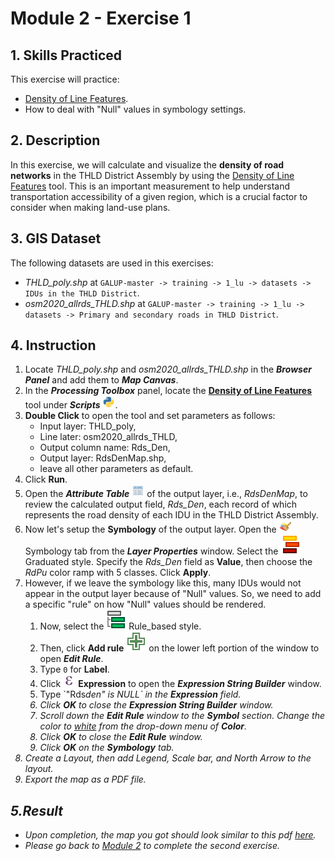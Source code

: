# Module 2 - Exercise 1

## 1. Skills Practiced

This exercise will practice:

- [Density of Line Features](https://github.com/SERVIR-WA/GALUP/blob/master/training/1_lu/modules/module2.md#21-density-of-line-features).
- How to deal with "Null" values in symbology settings.

## 2. Description

In this exercise, we will calculate and visualize the
**density of road networks**
in the THLD District Assembly by using the
[Density of Line Features](https://github.com/SERVIR-WA/GALUP/blob/master/training/1_lu/modules/module2.md#21-density-of-line-features)
tool.
This is an important measurement to help understand transportation
accessibility of a given region, which is a crucial factor to consider when
making land-use plans.

## 3. GIS Dataset

The following datasets are used in this exercises:

- _THLD\_poly.shp_ at
  `GALUP-master -> training -> 1_lu -> datasets -> IDUs in the THLD District`.
- _osm2020\_allrds\_THLD.shp_  at
  `GALUP-master -> training -> 1_lu -> datasets -> Primary and secondary roads in THLD District`.

## 4. Instruction

1. Locate _THLD\_poly.shp_ and _osm2020\_allrds\_THLD.shp_ in the
   **_Browser Panel_** and add them to **_Map Canvas_**.
2. In the **_Processing Toolbox_** panel, locate the
   **<ins>Density of Line Features</ins>** tool under **_Scripts_**
   <img src="../../../images/M2E1/processingScript.svg" alt= "scripts" width="20">.
3. **Double Click** to open the tool and set parameters as follows:
   - Input layer</b>: THLD_poly,</li>
   - Line later</b>: osm2020_allrds_THLD,</li>
   - Output column name</b>: Rds_Den,</li>
   - Output layer</b>: RdsDenMap.shp,</li>
      <li>leave all other parameters as default.</li>
4. Click **Run**.
5. Open the **_Attribute Table_**
   <img src="../../../images/M2E1/attributes.svg" alt= "AttrTbl" width="20">
   of the output layer, i.e., _RdsDenMap_, to review the calculated output
   field, _Rds\_Den_, each record of which represents the road density of each
   IDU in the THLD District Assembly.
6. Now let's setup the **Symbology** of the output layer.
   Open the
   <img src="../../../images/M2E1/symbology.svg" alt= "AttrTbl" width="20">
   Symbology tab from the **_Layer Properties_** window.
   Select the ![graduated](../../../images/M2E1/rendererGraduatedSymbol.svg)
   Graduated style.
   Specify the _Rds\_Den_ field as **Value**, then choose the _RdPu_ color ramp
   with 5 classes. Click **Apply**.
7. However, if we leave the symbology like this, many IDUs would not appear in
   the output layer because of "Null" values.
   So, we need to add a specific "rule" on how "Null" values should be
   rendered.
   <ol type="1">
      <li>
      Now, select the
      <img src="../../../images/M2E1/rendererRuleBasedSymbol.svg" alt="rule">
      Rule_based style.
      </li>
      <li>
      Then, click <b>Add rule</b>
      <img src="../../../images/M2E1/symbologyAdd.svg" alt="addrule"> on the
      lower left portion of the window to open <b><i>Edit Rule</i></b>.
      </li>
      <li>
      Type <code>0</code> for <b>Label</b>.
      </li>
      <li>
      Click
      <img src="../../../images/M2E1/mIconExpression.svg" alt= "exp" width="20">
      <b>Expression</b> to open the <b><i>Expression String Builder</i></b>
      window.
      </li>
      <li>
      Type `"Rds<i>den" is NULL` in the <b>Expression</b> field.
      </li>
      <li>
      Click <b>OK</b> to close the <b><i>Expression String Builder</i></b>
      window.
      </li>
      <li>
      Scroll down the <b><i>Edit Rule</i></b> window to the <b>Symbol</b>
      section.
      Change the color to <ins><i>white</i></ins> from the drop-down menu of
      <b>Color</b>.
      </li>
      <li>
      Click <b>OK</b> to close the <b><i>Edit Rule</i></b> window.
      </li>
      <li>
      Click <b>OK</b> on the <b>Symbology</b> tab.
      </li>
   </ol>
8. Create a _Layout_, then add _Legend_, _Scale bar_, and _North Arrow_ to the
   layout.
9. Export the map as a PDF file.

## 5.Result

- Upon completion, the map you got should look similar to this pdf
  [here](../pdf_maps/M2E1_RdsDenMap.pdf).
- Please go back to
  [Module 2](https://github.com/SERVIR-WA/GALUP/blob/master/training/1_lu/modules/module2.md#3-exercises) to complete the second exercise.
